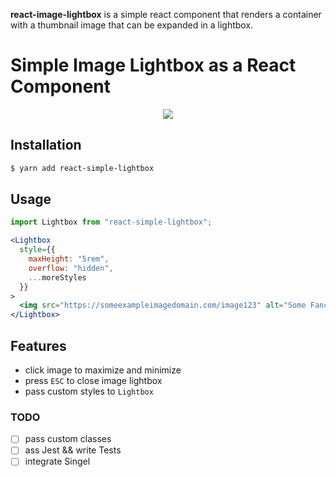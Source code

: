 **react-image-lightbox** is a simple react component that renders a container with a thumbnail image that can be expanded in a lightbox.

# Simple Image Lightbox as a React Component
<p align="center">
  <img src="./example/preview.gif">
</p>

## Installation
```sh
$ yarn add react-simple-lightbox
```

## Usage
```jsx
import Lightbox from "react-simple-lightbox";

<Lightbox
  style={{
    maxHeight: "5rem",
    overflow: "hidden",
    ...moreStyles
  }}
>
  <img src="https://someexampleimagedomain.com/image123" alt="Some Fancy Example Image" />
</Lightbox>
```

## Features
- click image to maximize and minimize
- press `ESC` to close image lightbox
- pass custom styles to `Lightbox`

### TODO
- [ ] pass custom classes
- [ ] ass Jest && write Tests
- [ ] integrate Singel
